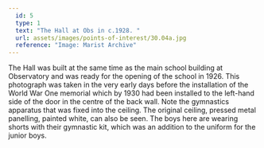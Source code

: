 ```yaml
---
  id: 5
  type: 1
  text: "The Hall at Obs in c.1928. "
  url: assets/images/points-of-interest/30.04a.jpg
  reference: "Image: Marist Archive"
---
```

The Hall was built at the same time as the main school building at Observatory and was ready for the opening of the school in 1926. This photograph was taken in the very early days before the installation of the World War One memorial which by 1930 had been installed to the left-hand side of the door in the centre of the back wall. Note the gymnastics apparatus that was fixed into the ceiling. The original ceiling, pressed metal panelling, painted white, can also be seen. The boys here are wearing shorts with their gymnastic kit, which was an addition to the uniform for the junior boys. 
           